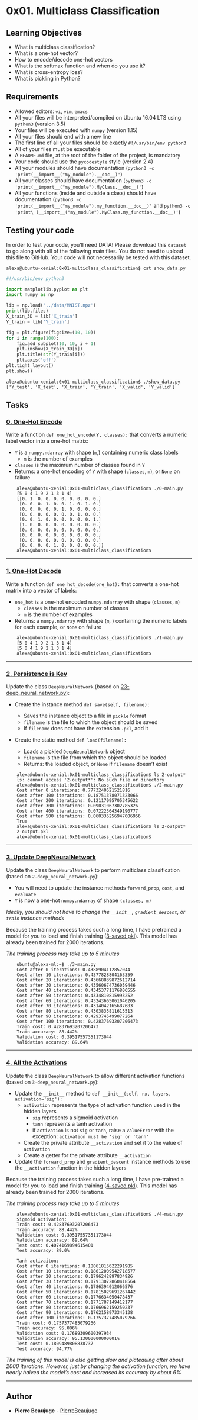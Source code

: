 # 0x01. Multiclass Classification

## Learning Objectives

- What is multiclass classification?
- What is a one-hot vector?
- How to encode/decode one-hot vectors
- What is the softmax function and when do you use it?
- What is cross-entropy loss?
- What is pickling in Python?

## Requirements

- Allowed editors: `vi`, `vim`, `emacs`
- All your files will be interpreted/compiled on Ubuntu 16.04 LTS using `python3` (version 3.5)
- Your files will be executed with `numpy` (version 1.15)
- All your files should end with a new line
- The first line of all your files should be exactly `#!/usr/bin/env python3`
- All of your files must be executable
- A `README.md` file, at the root of the folder of the project, is mandatory
- Your code should use the `pycodestyle` style (version 2.4)
- All your modules should have documentation (`python3 -c 'print(__import__("my_module").__doc__)'`)
- All your classes should have documentation (`python3 -c 'print(__import__("my_module").MyClass.__doc__)'`)
- All your functions (inside and outside a class) should have documentation (`python3 -c 'print(__import__("my_module").my_function.__doc__)'` and `python3 -c 'print\
(__import__("my_module").MyClass.my_function.__doc__)'`)

## Testing your code

In order to test your code, you’ll need DATA! Please download this `dataset` to go along with all of the following main files. You do not need to upload this file to GitHub. Your code will not necessarily be tested with this dataset.

```
alexa@ubuntu-xenial:0x01-multiclass_classification$ cat show_data.py
```
```py
#!/usr/bin/env python3

import matplotlib.pyplot as plt
import numpy as np

lib = np.load('../data/MNIST.npz')
print(lib.files)
X_train_3D = lib['X_train']
Y_train = lib['Y_train']

fig = plt.figure(figsize=(10, 10))
for i in range(100):
    fig.add_subplot(10, 10, i + 1)
    plt.imshow(X_train_3D[i])
    plt.title(str(Y_train[i]))
    plt.axis('off')
plt.tight_layout()
plt.show()
```
```
alexa@ubuntu-xenial:0x01-multiclass_classification$ ./show_data.py
['Y_test', 'X_test', 'X_train', 'Y_train', 'X_valid', 'Y_valid']
```

## Tasks

### [0. One-Hot Encode](./0-one_hot_encode.py)

Write a function `def one_hot_encode(Y, classes):` that converts a numeric label vector into a one-hot matrix:

*   `Y` is a `numpy.ndarray` with shape (`m`,) containing numeric class labels
    *   `m` is the number of examples
*   `classes` is the maximum number of classes found in `Y`
*   Returns: a one-hot encoding of `Y` with shape (`classes`, `m`), or `None` on failure

```
    alexa@ubuntu-xenial:0x01-multiclass_classification$ ./0-main.py
    [5 0 4 1 9 2 1 3 1 4]
    [[0. 1. 0. 0. 0. 0. 0. 0. 0. 0.]
     [0. 0. 0. 1. 0. 0. 1. 0. 1. 0.]
     [0. 0. 0. 0. 0. 1. 0. 0. 0. 0.]
     [0. 0. 0. 0. 0. 0. 0. 1. 0. 0.]
     [0. 0. 1. 0. 0. 0. 0. 0. 0. 1.]
     [1. 0. 0. 0. 0. 0. 0. 0. 0. 0.]
     [0. 0. 0. 0. 0. 0. 0. 0. 0. 0.]
     [0. 0. 0. 0. 0. 0. 0. 0. 0. 0.]
     [0. 0. 0. 0. 0. 0. 0. 0. 0. 0.]
     [0. 0. 0. 0. 1. 0. 0. 0. 0. 0.]]
    alexa@ubuntu-xenial:0x01-multiclass_classification$
```

---

### [1. One-Hot Decode](./1-one_hot_decode.py)

Write a function `def one_hot_decode(one_hot):` that converts a one-hot matrix into a vector of labels:

*   `one_hot` is a one-hot encoded `numpy.ndarray` with shape (`classes`, `m`)
    *   `classes` is the maximum number of classes
    *   `m` is the number of examples
*   Returns: a `numpy.ndarray` with shape (`m`, ) containing the numeric labels for each example, or `None` on failure

```
    alexa@ubuntu-xenial:0x01-multiclass_classification$ ./1-main.py
    [5 0 4 1 9 2 1 3 1 4]
    [5 0 4 1 9 2 1 3 1 4]
    alexa@ubuntu-xenial:0x01-multiclass_classification$
```

---

### [2. Persistence is Key](./2-deep_neural_network.py)

Update the class `DeepNeuralNetwork` (based on [23-deep\_neural\_network.py](/rltoken/yPezX8nyo21M6tHjmNxklg "23-deep_neural_network.py")):

*   Create the instance method `def save(self, filename):`
    
    *   Saves the instance object to a file in `pickle` format
    *   `filename` is the file to which the object should be saved
    *   If `filename` does not have the extension `.pkl`, add it
*   Create the static method `def load(filename):`
    
    *   Loads a pickled `DeepNeuralNetwork` object
    *   `filename` is the file from which the object should be loaded
    *   Returns: the loaded object, or `None` if `filename` doesn’t exist

```
    alexa@ubuntu-xenial:0x01-multiclass_classification$ ls 2-output*
    ls: cannot access '2-output*': No such file or directory
    alexa@ubuntu-xenial:0x01-multiclass_classification$ ./2-main.py
    Cost after 0 iterations: 0.7773240521521816
    Cost after 100 iterations: 0.18751378071323066
    Cost after 200 iterations: 0.12117095705345622
    Cost after 300 iterations: 0.09031067302785326
    Cost after 400 iterations: 0.07222364349190777
    Cost after 500 iterations: 0.060335256947006956
    True
    alexa@ubuntu-xenial:0x01-multiclass_classification$ ls 2-output*
    2-output.pkl
    alexa@ubuntu-xenial:0x01-multiclass_classification$
```

---

### [3. Update DeepNeuralNetwork](./3-deep_neural_network.py)

Update the class `DeepNeuralNetwork` to perform multiclass classification (based on `2-deep_neural_network.py`):

*   You will need to update the instance methods `forward_prop`, `cost`, and `evaluate`
*   `Y` is now a one-hot `numpy.ndarray` of shape `(classes, m)`

_Ideally, you should not have to change the `__init__`, `gradient_descent`, or `train` instance methods_

Because the training process takes such a long time, I have pretrained a model for you to load and finish training ([3-saved.pkl](https://s3.amazonaws.com/intranet-projects-files/holbertonschool-ml/3-saved.pkl "3-saved.pkl")). This model has already been trained for 2000 iterations.

_The training process may take up to 5 minutes_

```
    ubuntu@alexa-ml:~$ ./3-main.py
    Cost after 0 iterations: 0.4388904112857044
    Cost after 10 iterations: 0.4377828804163359
    Cost after 20 iterations: 0.43668839872612714
    Cost after 30 iterations: 0.43560674736059446
    Cost after 40 iterations: 0.43453771176806555
    Cost after 50 iterations: 0.4334810815993252
    Cost after 60 iterations: 0.43243665061046205
    Cost after 70 iterations: 0.4314042165687683
    Cost after 80 iterations: 0.4303835811615513
    Cost after 90 iterations: 0.4293745499077264
    Cost after 100 iterations: 0.42837693207206473
    Train cost: 0.42837693207206473
    Train accuracy: 88.442%
    Validation cost: 0.39517557351173044
    Validation accuracy: 89.64%
```

---

### [4. All the Activations](./4-deep_neural_network.py)

Update the class `DeepNeuralNetwork` to allow different activation functions (based on `3-deep_neural_network.py`):

*   Update the `__init__` method to `def __init__(self, nx, layers, activation='sig'):`
    *   `activation` represents the type of activation function used in the hidden layers
        *   `sig` represents a sigmoid activation
        *   `tanh` represents a tanh activation
        *   if `activation` is not `sig` or `tanh`, raise a `ValueError` with the exception: `activation must be 'sig' or 'tanh'`
    *   Create the private attribute `__activation` and set it to the value of `activation`
    *   Create a getter for the private attribute `__activation`
*   Update the `forward_prop` and `gradient_descent` instance methods to use the `__activation` function in the hidden layers

Because the training process takes such a long time, I have pre-trained a model for you to load and finish training ([4-saved.pkl](https://s3.amazonaws.com/intranet-projects-files/holbertonschool-ml/4-saved.pkl "4-saved.pkl")). This model has already been trained for 2000 iterations.

_The training process may take up to 5 minutes_

```
    alexa@ubuntu-xenial:0x01-multiclass_classification$ ./4-main.py
    Sigmoid activation:
    Train cost: 0.42837693207206473
    Train accuracy: 88.442%
    Validation cost: 0.39517557351173044
    Validation accuracy: 89.64%
    Test cost: 0.4074169894615401
    Test accuracy: 89.0%
```

```
    Tanh activaiton:
    Cost after 0 iterations: 0.18061815622291985
    Cost after 10 iterations: 0.18012009542718577
    Cost after 20 iterations: 0.1796242897834926
    Cost after 30 iterations: 0.17913072860418564
    Cost after 40 iterations: 0.1786394012066576
    Cost after 50 iterations: 0.17815029691267442
    Cost after 60 iterations: 0.1776634050478437
    Cost after 70 iterations: 0.1771787149412177
    Cost after 80 iterations: 0.1766962159250237
    Cost after 90 iterations: 0.1762158973345138
    Cost after 100 iterations: 0.1757377485079266
    Train cost: 0.1757377485079266
    Train accuracy: 95.006%
    Validation cost: 0.17689309600397934
    Validation accuracy: 95.13000000000001%
    Test cost: 0.1809489808838737
    Test accuracy: 94.77%
 ```

_The training of this model is also getting slow and plateauing after about 2000 iterations. However, just by changing the activation function, we have nearly halved the model’s cost and increased its accuracy by about 6%_

---

## Author

- **Pierre Beaujuge** - [PierreBeaujuge](https://github.com/PierreBeaujuge)